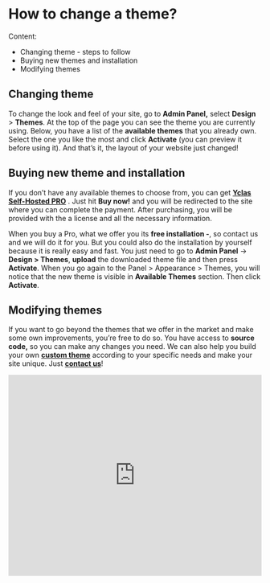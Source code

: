 # How to change a theme?

Content:

-   Changing theme - steps to follow
-   Buying new themes and installation
-   Modifying themes


## Changing theme

To change the look and feel of your site, go to  **Admin Panel,** select  **Design**  > **Themes**. At the top of the page you can see the theme you are currently using. Below, you have a list of the  **available themes**  that you already own. Select the one you like the most and click  **Activate**  (you can preview it before using it). And that’s it, the layout of your website just changed!

## Buying new theme and installation

If you don’t have any available themes to choose from, you can get  **[Yclas Self-Hosted PRO](https://yclas.com/self-hosted.html)** . Just hit  **Buy now!**  and you will be redirected to the site where you can complete the payment. After purchasing, you will be provided with the a license and all the necessary information.

When you buy a Pro, what we offer you its  **free installation -**, so contact us and we will do it for you. But you could also do the installation by yourself because it is really easy and fast. You just need to go to **Admin Panel** ->  **Design > Themes**, **upload**  the downloaded theme file and then press  **Activate**. When you go again to the Panel > Appearance > Themes, you will notice that the new theme is visible in  **Available Themes**  section. Then click  **Activate**.

## Modifying themes

If you want to go beyond the themes that we offer in the market and make some own improvements, you’re free to do so. You have access to  **source code,**  so you can make any changes you need. We can also help you build your own  **[custom theme](https://yclas.com/customizations.html)**  according to your specific needs and make your site unique. Just  **[contact us](https://yclas.com/contact/)**!



<iframe width="100%" height="400px" src="https://www.youtube.com/embed/xoSgDhDcyac" title="Yclas video" frameborder="0" allow="accelerometer; autoplay; clipboard-write; encrypted-media; gyroscope; picture-in-picture" allowfullscreen></iframe>
 
